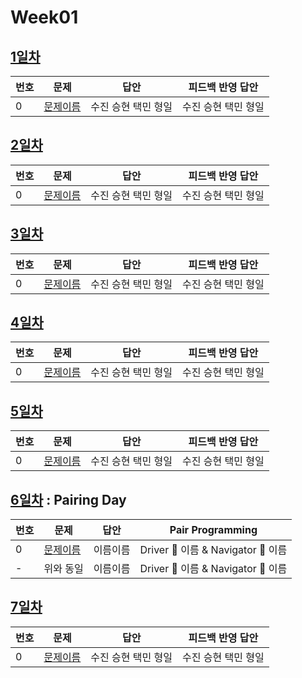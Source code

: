 # Week01

## [1일차](Day1)

| 번호 | 문제                 | 답안                | 피드백 반영 답안    |
| ---- | -------------------- | ------------------- | ------------------- |
| 0    | [문제이름](문제링크) | 수진 승현 택민 형일 | 수진 승현 택민 형일 |

## [2일차](Day2)

| 번호 | 문제                 | 답안                | 피드백 반영 답안    |
| ---- | -------------------- | ------------------- | ------------------- |
| 0    | [문제이름](문제링크) | 수진 승현 택민 형일 | 수진 승현 택민 형일 |

## [3일차](Day3)

| 번호 | 문제                 | 답안                | 피드백 반영 답안    |
| ---- | -------------------- | ------------------- | ------------------- |
| 0    | [문제이름](문제링크) | 수진 승현 택민 형일 | 수진 승현 택민 형일 |

## [4일차](Day4)

| 번호 | 문제                 | 답안                | 피드백 반영 답안    |
| ---- | -------------------- | ------------------- | ------------------- |
| 0    | [문제이름](문제링크) | 수진 승현 택민 형일 | 수진 승현 택민 형일 |

## [5일차](Day5)

| 번호 | 문제                 | 답안                | 피드백 반영 답안    |
| ---- | -------------------- | ------------------- | ------------------- |
| 0    | [문제이름](문제링크) | 수진 승현 택민 형일 | 수진 승현 택민 형일 |

## [6일차](Day6) : Pairing Day

| 번호 | 문제                 | 답안                | Pair Programming    |
| ---- | -------------------- | ------------------- | ------------------- |
| 0    | [문제이름](문제링크) | 이름이름 | Driver 🚗 이름 & Navigator 🧭 이름 |
| -    | 위와 동일 | 이름이름 | Driver 🚗 이름 & Navigator 🧭 이름 |

## [7일차](Day7)

| 번호 | 문제                 | 답안                | 피드백 반영 답안    |
| ---- | -------------------- | ------------------- | ------------------- |
| 0    | [문제이름](문제링크) | 수진 승현 택민 형일 | 수진 승현 택민 형일 |